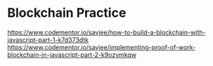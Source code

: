 # Blockchain Practice
https://www.codementor.io/savjee/how-to-build-a-blockchain-with-javascript-part-1-k7d373dtk
https://www.codementor.io/savjee/implementing-proof-of-work-blockchain-in-javascript-part-2-k9ozymkqw
